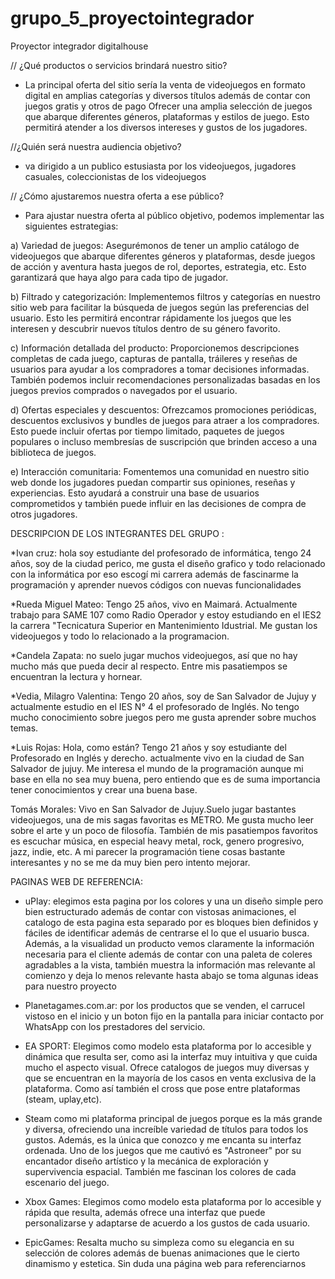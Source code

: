 # grupo_5_proyectointegrador
Proyector integrador digitalhouse

// ¿Qué productos o servicios brindará nuestro sitio?

* La principal oferta del sitio sería la venta de videojuegos en formato digital en amplias categorías y diversos títulos además de contar con juegos gratis y otros de pago 
Ofrecer una amplia selección de juegos que abarque diferentes géneros, plataformas y estilos de juego. Esto permitirá atender a los diversos intereses y gustos de los jugadores.


//¿Quién será nuestra audiencia objetivo?
* va dirigido a un publico estusiasta por los videojuegos, jugadores casuales, coleccionistas de los videojuegos


// ¿Cómo ajustaremos nuestra oferta a ese público?

* Para ajustar nuestra oferta al público objetivo, podemos implementar las siguientes estrategias:

a) Variedad de juegos: Asegurémonos de tener un amplio catálogo de videojuegos que abarque diferentes géneros y plataformas, desde juegos de acción y aventura hasta juegos de rol, deportes, estrategia, etc. Esto garantizará que haya algo para cada tipo de jugador.

b) Filtrado y categorización: Implementemos filtros y categorías en nuestro sitio web para facilitar la búsqueda de juegos según las preferencias del usuario. Esto les permitirá encontrar rápidamente los juegos que les interesen y descubrir nuevos títulos dentro de su género favorito.

c) Información detallada del producto: Proporcionemos descripciones completas de cada juego, capturas de pantalla, tráileres y reseñas de usuarios para ayudar a los compradores a tomar decisiones informadas. También podemos incluir recomendaciones personalizadas basadas en los juegos previos comprados o navegados por el usuario.

d) Ofertas especiales y descuentos: Ofrezcamos promociones periódicas, descuentos exclusivos y bundles de juegos para atraer a los compradores. Esto puede incluir ofertas por tiempo limitado, paquetes de juegos populares o incluso membresías de suscripción que brinden acceso a una biblioteca de juegos.

e) Interacción comunitaria: Fomentemos una comunidad en nuestro sitio web donde los jugadores puedan compartir sus opiniones, reseñas y experiencias. Esto ayudará a construir una base de usuarios comprometidos y también puede influir en las decisiones de compra de otros jugadores.


DESCRIPCION DE LOS INTEGRANTES DEL GRUPO :

*Ivan cruz: hola soy estudiante del profesorado de informática, tengo 24 años, soy de la ciudad perico, me gusta el diseño grafico y todo relacionado con la informática por eso escogí mi carrera además de fascinarme la programación y aprender nuevos códigos con nuevas funcionalidades 

*Rueda Miguel Mateo: Tengo 25 años, vivo en Maimará. Actualmente trabajo para SAME 107 como Radio Operador y estoy estudiando en el IES2 la carrera "Tecnicatura Superior en Mantenimiento Idustrial. Me gustan los videojuegos y todo lo relacionado a la programacion.

*Candela Zapata: no suelo jugar muchos videojuegos, así que no hay mucho más que pueda decir al respecto. Entre mis pasatiempos se encuentran la lectura y hornear.

*Vedia, Milagro Valentina: Tengo 20 años, soy de San Salvador de Jujuy y actualmente estudio en el IES N° 4 el profesorado de Inglés. No tengo mucho conocimiento sobre juegos pero me gusta aprender sobre muchos temas.

*Luis Rojas: Hola, como están? Tengo 21 años y soy estudiante del Profesorado en Inglés y derecho. actualmente vivo en la ciudad de San Salvador de jujuy. Me interesa el mundo de la programación aunque mi base en ella no sea muy buena, pero entiendo que es de suma importancia tener conocimientos y crear una buena base.

Tomás Morales: Vivo en San Salvador de Jujuy.Suelo jugar bastantes videojuegos, una de mis sagas favoritas es METRO. Me gusta mucho leer sobre el arte y un poco de filosofía. También de mis pasatiempos favoritos es escuchar música, en especial heavy metal, rock, genero progresivo, jazz, indie, etc. A mi parecer la programación tiene cosas bastante interesantes y no se me da muy bien pero intento mejorar.



PAGINAS WEB DE REFERENCIA:

* uPlay: elegimos esta pagina por los colores y una un diseño simple pero bien estructurado además de contar con vistosas animaciones, el catalogo de esta pagina esta separado por es bloques bien definidos y fáciles de identificar además de centrarse el lo que el usuario busca.
Además, a la visualidad un producto vemos claramente la información necesaria para el cliente además de contar con una paleta de coleres agradables a la vista, también muestra la información mas relevante al comienzo y deja lo menos relevante hasta abajo se toma algunas ideas para nuestro proyecto 

* Planetagames.com.ar: por los productos que se venden, el carrucel vistoso en el inicio y un boton fijo en la pantalla para iniciar contacto por WhatsApp con los prestadores del servicio.

  
* EA SPORT: Elegimos  como modelo esta plataforma por lo accesible y dinámica que resulta ser, como asi la interfaz muy intuitiva y que cuida mucho el aspecto visual. Ofrece catalogos de juegos muy diversas y que se encuentran en la mayoría de los casos en venta exclusiva de la plataforma. Como así también el cross que pose entre plataformas (steam, uplay,etc).
  
* Steam como mi plataforma principal de juegos porque es la más grande y diversa, ofreciendo una increíble variedad de títulos para todos los gustos. Además, es la única que conozco y me encanta su interfaz ordenada. Uno de los juegos que me cautivó es "Astroneer" por su encantador diseño artístico y la mecánica de exploración y supervivencia espacial. También me fascinan los colores de cada escenario del juego.

* Xbox Games: Elegimos  como modelo esta plataforma por lo accesible y rápida que resulta, además ofrece una interfaz que puede personalizarse y adaptarse de acuerdo a los gustos de cada usuario.

* EpicGames: Resalta mucho su simpleza como su elegancia en su selección de colores además de buenas animaciones que le cierto dinamismo y estetica. Sin duda una página web para referenciarnos 
